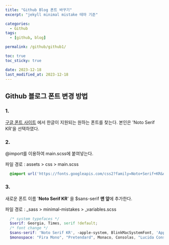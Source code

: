 ```yaml
---
title: "Github Blog 폰트 바꾸기"
excerpt: "jekyll minimal mistake 테마 기준"

categories:
  - Github
tags:
  - [github, blog]

permalink: /github/github1/

toc: true
toc_sticky: true

date: 2023-12-18
last_modified_at: 2023-12-18
---
```

## Github 블로그 폰트 변경 방법
  ### 1.<br> 
  [구글 폰트 사이트](https://fonts.google.com/?sort=popularity&subset=korean&noto.script=Kore) 에서 한글이 지원되는 원하는 폰트를 찾는다. 본인은 'Noto Serif KR'을 선택하였다.
  ### 2. 
  @import를 이용하여 main.scss에 붙여넣는다.
  
  파일 경로 : assets > css > main.scss
  ```scss
    @import url('https://fonts.googleapis.com/css2?family=Noto+Serif+KR&display=swap');
  ```

  ### 3. 
  새로운 폰트 이름 '**Noto Serif KR**' 을 $sans-serif **맨 앞**에 추가한다.
    
  파일 경로 : _sass > minimal-mistakes > _variables.scss 
  ```scss
    /* system typefaces */
    $serif: Georgia, Times, serif !default;
    /* font change */
    $sans-serif: 'Noto Serif KR', -apple-system, BlinkMacSystemFont, 'Apple SD Gothic Neo', "Montserrat", "Pretendard", "Merriweather", sans-serif !default;
    $monospace: "Fira Mono", "Pretendard", Monaco, Consolas, "Lucida Console", monospace !default;
  ```

  
  

